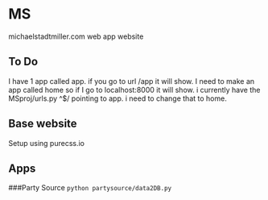 # MS
michaelstadtmiller.com web app website

## To Do
I have 1 app called app. if you go to url /app it will show.
I need to make an app called home so if I go to localhost:8000 it will show.
i currently have the MSproj/urls.py ^$/ pointing to app. i need to change that to home.

## Base website
Setup using purecss.io

## Apps
###Party Source
`python partysource/data2DB.py`